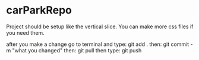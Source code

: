 # carParkRepo

Project should be setup like the vertical slice.
You can make more css files if you need them.

after you make  a change go to terminal and type: git add .
    then: git commit -m "what you changed"
    then: git pull
    then type: git push
